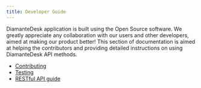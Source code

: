 ```yaml
---
title: Developer Guide
---
```


DiamanteDesk application is built using the Open Source software. We greatly appreciate any collaboration with our users and other developers, aimed at making our product better! This section of documentation is aimed at helping the contributors and providing detailed instructions on using DiamanteDesk API methods.

* [Contributing](contributing.html)
* [Testing](testing.html)
* [RESTful API guide](restful-api-guide.html)